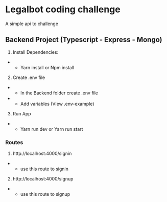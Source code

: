# Legalbot coding challenge
A simple api to challenge 
## Backend Project (Typescript - Express - Mongo)
1. Install Dependencies: 
- - Yarn install or Npm install
2. Create .env file

- - In the Backend folder create .env file
- - Add variables (View .env-example) 


3. Run App
- - Yarn run dev or Yarn run start

### Routes

1. http://localhost:4000/signin
- - use this route to signin 
2. http://localhost:4000/signup
- - use this route to signup

